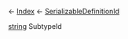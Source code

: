 ← [Index](Api-Index) ← [SerializableDefinitionId](VRage.ObjectBuilders.SerializableDefinitionId)

[string](System.String) SubtypeId

